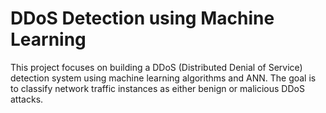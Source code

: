 # DDoS Detection using Machine Learning
 
This project focuses on building a DDoS (Distributed Denial of Service) detection system using machine learning algorithms and ANN. The goal is to classify network traffic instances as either benign or malicious DDoS attacks.
